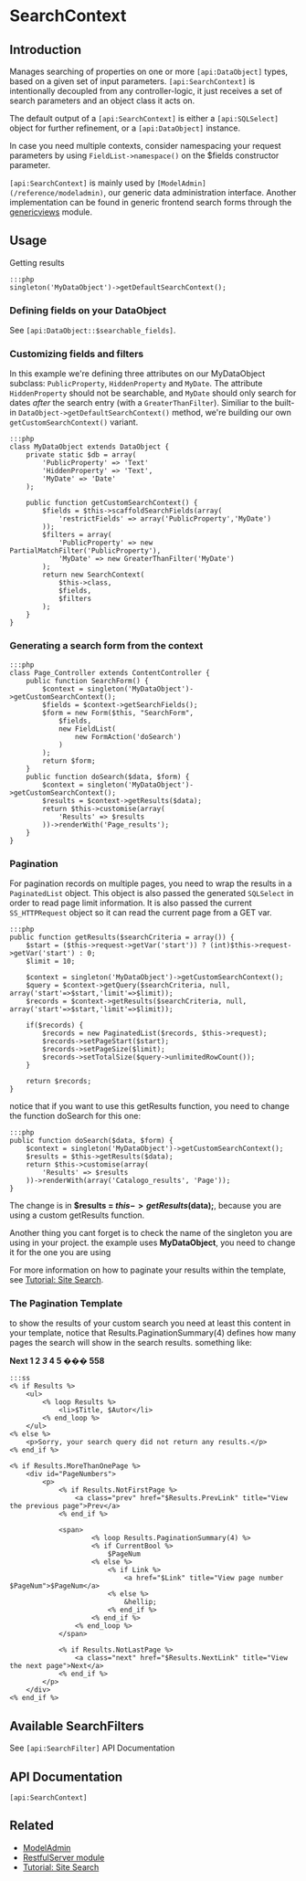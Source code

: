 # SearchContext

## Introduction

Manages searching of properties on one or more `[api:DataObject]` types, based on a given set of input parameters.
`[api:SearchContext]` is intentionally decoupled from any controller-logic,
it just receives a set of search parameters and an object class it acts on.

The default output of a `[api:SearchContext]` is either a `[api:SQLSelect]` object for further refinement, or a
`[api:DataObject]` instance.

In case you need multiple contexts, consider namespacing your request parameters by using `FieldList->namespace()` on
the $fields constructor parameter.

`[api:SearchContext]` is mainly used by `[ModelAdmin](/reference/modeladmin)`, our generic data administration interface. Another
implementation can be found in generic frontend search forms through the [genericviews](http://silverstripe.org/generic-views-module) module.

## Usage

Getting results

	:::php
	singleton('MyDataObject')->getDefaultSearchContext();


### Defining fields on your DataObject

See `[api:DataObject::$searchable_fields]`.

### Customizing fields and filters

In this example we're defining three attributes on our MyDataObject subclass: `PublicProperty`, `HiddenProperty`
and `MyDate`. The attribute `HiddenProperty` should not be searchable, and `MyDate` should only search for dates
*after* the search entry (with a `GreaterThanFilter`). Similiar to the built-in `DataObject->getDefaultSearchContext()`
method, we're building our own `getCustomSearchContext()` variant.

	:::php
	class MyDataObject extends DataObject {
		private static $db = array(
			'PublicProperty' => 'Text'
			'HiddenProperty' => 'Text',
			'MyDate' => 'Date'
		);
		
		public function getCustomSearchContext() {
			$fields = $this->scaffoldSearchFields(array(
				'restrictFields' => array('PublicProperty','MyDate')
			));
			$filters = array(
				'PublicProperty' => new PartialMatchFilter('PublicProperty'),
				'MyDate' => new GreaterThanFilter('MyDate')
			);
			return new SearchContext(
				$this->class, 
				$fields, 
				$filters
			);
		}
	}

### Generating a search form from the context

	:::php
	class Page_Controller extends ContentController {
		public function SearchForm() {
			$context = singleton('MyDataObject')->getCustomSearchContext();
			$fields = $context->getSearchFields();
			$form = new Form($this, "SearchForm",
				$fields,
				new FieldList(
					new FormAction('doSearch')
				)
			);
			return $form;
		}
		public function doSearch($data, $form) {
			$context = singleton('MyDataObject')->getCustomSearchContext();
			$results = $context->getResults($data);
			return $this->customise(array(
				'Results' => $results
			))->renderWith('Page_results');
		}
	}


### Pagination

For pagination records on multiple pages, you need to wrap the results in a
`PaginatedList` object. This object is also passed the generated `SQLSelect`
in order to read page limit information. It is also passed the current
`SS_HTTPRequest` object so it can read the current page from a GET var.

	:::php
	public function getResults($searchCriteria = array()) {
		$start = ($this->request->getVar('start')) ? (int)$this->request->getVar('start') : 0;
		$limit = 10;
			
		$context = singleton('MyDataObject')->getCustomSearchContext();
		$query = $context->getQuery($searchCriteria, null, array('start'=>$start,'limit'=>$limit));
		$records = $context->getResults($searchCriteria, null, array('start'=>$start,'limit'=>$limit));
		
		if($records) {
			$records = new PaginatedList($records, $this->request);
			$records->setPageStart($start);
			$records->setPageSize($limit);
			$records->setTotalSize($query->unlimitedRowCount());
		}
		
		return $records;
	}


notice that if you want to use this getResults function, you need to change the function doSearch for this one:

	:::php
	public function doSearch($data, $form) {
		$context = singleton('MyDataObject')->getCustomSearchContext();
		$results = $this->getResults($data);
		return $this->customise(array(
			'Results' => $results
		))->renderWith(array('Catalogo_results', 'Page'));
	}


The change is in **$results = $this->getResults($data);**, because you are using a custom getResults function.

Another thing you cant forget is to check the name of the singleton you are using in your project. the example uses
**MyDataObject**, you need to change it for the one you are using

For more information on how to paginate your results within the template, see [Tutorial: Site Search](/tutorials/4-site-search).


### The Pagination Template

to show the results of your custom search you need at least this content in your template, notice that
Results.PaginationSummary(4) defines how many pages the search will show in the search results. something like:

**Next   1 2  *3*  4  5  ��� 558**  


	:::ss
	<% if Results %>
		<ul>
			<% loop Results %>
				<li>$Title, $Autor</li>
			<% end_loop %>
		</ul>
	<% else %>
		<p>Sorry, your search query did not return any results.</p>
	<% end_if %>
	
	<% if Results.MoreThanOnePage %>
		<div id="PageNumbers">
			<p>
				<% if Results.NotFirstPage %>
					<a class="prev" href="$Results.PrevLink" title="View the previous page">Prev</a>
				<% end_if %>
			
				<span>
			    		<% loop Results.PaginationSummary(4) %>
						<% if CurrentBool %>
							$PageNum
						<% else %>
							<% if Link %>
								<a href="$Link" title="View page number $PageNum">$PageNum</a>
							<% else %>
								&hellip;
							<% end_if %>
						<% end_if %>
					<% end_loop %>
				</span>
			
				<% if Results.NotLastPage %>
					<a class="next" href="$Results.NextLink" title="View the next page">Next</a>
				<% end_if %>
			</p>
		</div>
	<% end_if %>


## Available SearchFilters

See `[api:SearchFilter]` API Documentation

## API Documentation
`[api:SearchContext]`

## Related

*  [ModelAdmin](/reference/modeladmin)
*  [RestfulServer module](https://github.com/silverstripe/silverstripe-restfulserver)
*  [Tutorial: Site Search](/tutorials/4-site-search)
